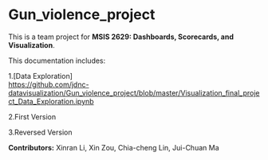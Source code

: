 # Gun_violence_project

This is a team project for **MSIS 2629: Dashboards, Scorecards, and Visualization**.

This documentation includes:

1.[Data Exploration]  
https://github.com/jdnc-datavisualization/Gun_violence_project/blob/master/Visualization_final_project_Data_Exploration.ipynb

2.First Version

3.Reversed Version

**Contributors:**
Xinran Li,
Xin Zou,
Chia-cheng Lin,
Jui-Chuan Ma
